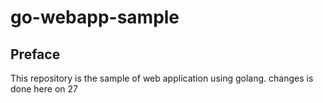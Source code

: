 # go-webapp-sample



## Preface
This repository is the sample of web application using golang.
changes is done here on 27
